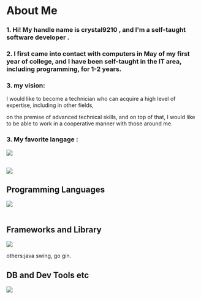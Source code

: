 # About Me


### 1. Hi! My handle name is crystal9210 , and I'm a self-taught software developer .


### 2. I first came into contact with computers in May of my first year of college, and I have been self-taught in the IT area, including programming, for 1-2 years.


### 3. my vision:

I would like to become a technician who can acquire a high level of expertise, including in other fields,

on the premise of advanced technical skills, and on top of that, I would like to be able to work in a cooperative manner with those around me.


### 3. My favorite langage : 

<img src="https://skillicons.dev/icons?i=go" /> <br /><br />


![](https://github-readme-stats.vercel.app/api/top-langs?username=crystal9210&show_icons=true&locale=en&layout=compact)

## Programming Languages

<img src="https://skillicons.dev/icons?i=html,css,java,go,js,ts,py,cpp,c" /> <br /><br />

## Frameworks and Library

<img src="https://skillicons.dev/icons?i=react,nextjs,spring,django,tailwind" /> 

others:java swing, go gin.


## DB and Dev Tools etc

<img src="https://skillicons.dev/icons?i=mysql,postgres,sqlite,redis,docker,git,github,vscode,ubuntu,firebase,nginx,vercel" /> <br /><br />
